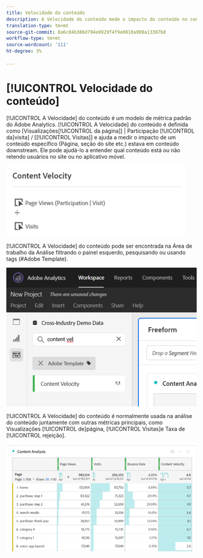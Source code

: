 ```yaml
---
title: Velocidade do conteúdo
description: A Velocidade do conteúdo mede o impacto do conteúdo no conteúdo downstream.
translation-type: tm+mt
source-git-commit: 8a6c84b386d794e8929f4f9e0810a908a13387b8
workflow-type: tm+mt
source-wordcount: '111'
ht-degree: 3%

---
```



# [!UICONTROL Velocidade do conteúdo]

[!UICONTROL A Velocidade] do conteúdo é um modelo de métrica padrão do Adobe Analytics. [!UICONTROL A Velocidade] do conteúdo é definida como [Visualizações[!UICONTROL da página]] | Participação [!UICONTROL da]visita] / [[!UICONTROL Visitas]] e ajuda a medir o impacto de um conteúdo específico (Página, seção do site etc.) estava em conteúdo downstream. Ele pode ajudá-lo a entender qual conteúdo está ou não retendo usuários no site ou no aplicativo móvel.

![](assets/cont-velo-1.png)

[!UICONTROL A Velocidade] do conteúdo pode ser encontrada na Área de trabalho da Análise filtrando o painel esquerdo, pesquisando ou usando tags (#Adobe Template).

![](assets/cont-velo-2.png)

[!UICONTROL A Velocidade] do conteúdo é normalmente usada na análise do conteúdo juntamente com outras métricas principais, como Visualizações [!UICONTROL de]página, [!UICONTROL Visitas]e Taxa de [!UICONTROL rejeição].

![](assets/cont-velo-3.png)